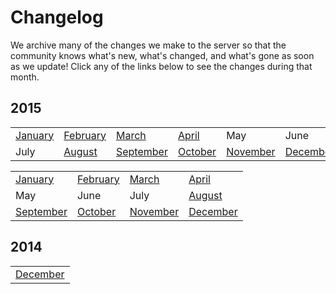 ---
---
# Changelog

We archive many of the changes we make to the server so that the community knows what's new, what's changed, and what's gone as soon as we update! Click any of the links below to see the changes during that month.


## 2015
|  |  |  |  |  |  |  |
| --- | --- | --- | --- | --- | --- | --- |
|[January](/cl/2015/1) | [February](/cl/2015/2) | [March](/cl/2015/3) | [April](/cl/2015/4) | May | June |
|July | [August](/cl/2015/8) | [September](/cl/2015/9) | [October](/cl/2015/10) | [November](/cl/2015/11) | [December](/cl/2015/12)|

|   	|   	|   	|   	|
|---	|---	|---	|---	|
|[January](/cl/2015/1)   	| [February](/cl/2015/2)  	| [March](/cl/2015/3)  	|[April](/cl/2015/4)   	|
|May   	|June   	|July   	| [August](/cl/2015/8)  	|
| [September](/cl/2015/9)  	|[October](/cl/2015/10)   	|[November](/cl/2015/11)   	|[December](/cl/2015/12)   	|

## 2014
|  |
| --- |
| [December](/cl/2014/12) |
